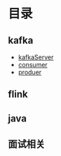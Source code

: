 # 目录
## kafka 
   - [kafkaServer](./srcKafka/server.md)
   - [consumer](./srcKafka/consumer.md)
   - [produer](./srcKafka/producer.md)
## flink
## java
## 面试相关